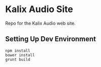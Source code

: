# Kalix Audio Site

Repo for the Kalix Audio web site.

## Setting Up Dev Environment

    npm install
    bower install
    grunt build
